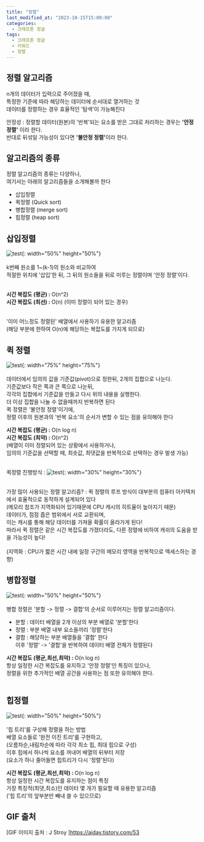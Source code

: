 ```yaml
---
title: "정렬"
last_modified_at: "2023-10-15T15:00:00"
categories:
  - 크래프톤 정글
tags:
  - 크래프톤 정글
  - 키워드
  - 정렬
---
```


## 정렬 알고리즘
 n개의 데이터가 입력으로 주어졌을 때, <br>
 특정한 기준에 따라 해당하는 데이터에 순서대로 열거하는 것<br>
 데이터를 정렬하는 경우 효율적인 '탐색'이 가능해진다<br>

 안정성
 : 정렬할 데이터(원본)의 '반복'되는 요소를 받은 그대로 처리하는 경우는 <b>'안정 정렬'</b> 이라 한다.<br>
   반대로 뒤섞일 가능성이 있다면 <b>'불안정 정렬'</b>이라 한다.

## 알고리즘의 종류
 정렬 알고리즘의 종류는 다양하나,<br> 여기서는 아래의 알고리즘들을 소개해볼까 한다<br>
 - 삽입정렬
 - 퀵정렬   (Quick sort)
 - 병합정렬 (merge sort)
 - 힙정렬   (heap sort)

## 삽입정렬
 ![test](https://user-images.githubusercontent.com/43630972/275307101-5f4bfa39-a858-4537-b903-50b947fd1600.gif){: width="50%" height="50%"}<br><br>
 k번째 원소를 1~(k-1)의 원소와 비교하여<br>
 적절한 위치에 '삽입'한 뒤, 그 뒤의 원소들을 뒤로 미루는 정렬이며 '안정 정렬'이다.<br><br>
 
 <b>시간 복잡도 (평균) : </b> O(n^2) <br>
 <b>시간 복잡도 (최선) : </b> O(n) (이미 정렬이 되어 있는 경우)<br><br>

 '이미 어느정도 정렬된' 배열에서 사용하기 유용한 알고리즘<br>
 (해당 부분에 한하여 O(n)에 해당하는 복잡도를 가지게 되므로)

## 퀵 정렬
 ![test](https://user-images.githubusercontent.com/43630972/275309480-a79dd221-f799-4687-a219-7b6e071bc6fd.png){: width="75%" height="75%"}<br><br>
 데이터에서 임의의 값을 기준값(pivot)으로 정한뒤, 2개의 집합으로 나눈다.<br>
 기준값보다 작은 쪽과 큰 쪽으로 나눈뒤,<br>
 각각의 집합에서 기준값을 만들고 다시 위의 내용을 실행한다.<br>
 더 이상 집합을 나눌 수 없을때까지 반복하면 된다<br>
 퀵 정렬은 '불안정 정렬'이기에,<br> 정렬 이후의 원본과의 '반복 요소'의 순서가 변할 수 있는 점을 유의해야 한다<br>

 <b>시간 복잡도 (평균) : </b> O(n log n) <br>
 <b>시간 복잡도 (최악) : </b> O(n^2) <br>(배열이 이미 정렬되어 있는 상황에서 사용하거나,<br> 임의의 기준값을 선택할 때, 최솟값, 최댓값을 반복적으로 선택하는 경우 발생 가능)<br><br>

 퀵정렬 진행방식
 : ![test](https://user-images.githubusercontent.com/43630972/275309235-cc955a3b-28f3-4bfa-874e-a6281cc20c2e.png){: width="30%" height="30%"}<br><br>

 가장 많이 사용되는 정렬 알고리즘?
 : 퀵 정렬의 루프 방식이 대부분의 컴퓨터 아키텍처에서 효율적으로 동작하게 설계되어 있다<br>
   (메모리 참조가 지역화되어 있기때문에 CPU 캐시의 히트율이 높아지기 때문)<br>
   데이터가, 점점 좁은 범위에서 서로 교환되며,<br> 이는 캐시를 통해 해당 데이터를 가져올 확률이 올라가게 된다!<br>
   따라서 퀵 정렬은 같은 시간 복잡도를 가졌더라도, 다른 정렬에 비하여 캐쉬의 도움을 받을 가능성이 높다!<br><br>
   (지역화 : CPU가 짧은 시간 내에 일정 구간의 메모리 영역을 반복적으로 엑세스하는 경향)<br>

## 병합정렬
 ![test](https://user-images.githubusercontent.com/43630972/275307139-dfffebd2-87f2-48d5-b783-ed7547eb511d.gif){: width="50%" height="50%"}<br><br>
 병합 정렬은 '분할 -> 정렬 -> 결합'의 순서로 이루어지는 정렬 알고리즘이다.<br>
 - 분할
  : 데이터 배열을 2개 이상의 부분 배열로 '분할'한다
 - 정렬
  : 부분 배열 내부 요소들끼리 '정렬'한다 
 - 결합
  : 해당하는 부분 배열들을 '결합' 한다 <br>
    이후 '정렬' -> '결합'을 반복하여 데이터 배열 전체가 정렬된다
  
 <b>시간 복잡도 (평균,최선,최악) : </b> O(n log n) <br>
 항상 일정한 시간 복잡도를 유지하고 '안정 정렬'인 특징이 있으나,<br>
 정렬을 위한 추가적인 배열 공간을 사용하는 점 또한 유의해야 한다.<br><br>

## 힙정렬
 ![test](https://user-images.githubusercontent.com/43630972/275307182-58ccb2b1-6378-4f45-9398-51c1bb37090c.gif){: width="50%" height="50%"}<br><br>
 '힙 트리'를 구성해 정렬을 하는 방법<br>
 배열 요소들로 '완전 이진 트리'를 구현하고,<br>
 (오름차순,내림차순에 따라 각각 최소 힙, 최대 힙으로 구성)<br>
 이후 힙에서 하나씩 요소를 꺼내어 배열의 뒤부터 저장<br>
 (요소가 하나 줄어들면 힙트리가 다시 '정렬'된다)

<b>시간 복잡도 (평균,최선,최악) : </b> O(n log n) <br>
 항상 일정한 시간 복잡도를 유지하는 점이 특징<br>
 가장 특징적(최댓,최소)인 데이터 몇 개가 필요할 때 유용한 알고리즘<br>
 ('힙 트리'의 앞부분만 빼내 쓸 수 있으므로)

## GIF 출처
  [GIF 이미지 출처 : J Stroy ]<https://aiday.tistory.com/53>